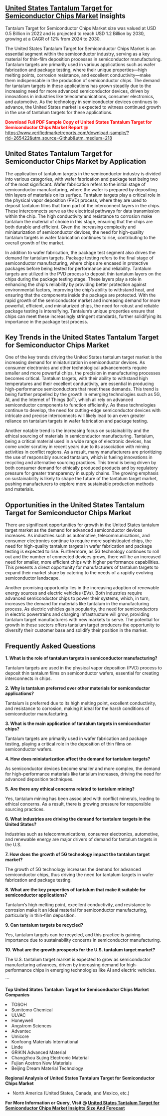 <h2><a href="https://www.verifiedmarketreports.com/download-sample/?rid=265422&amp;utm_source=Github&amp;utm_medium=218" target="_blank">United States Tantalum Target for Semiconductor Chips Market</a> Insights</h2><p>Tantalum Target for Semiconductor Chips Market size was valued at USD 0.5 Billion in 2022 and is projected to reach USD 1.2 Billion by 2030, growing at a CAGR of 12% from 2024 to 2030.</p><p> <p>The United States Tantalum Target for Semiconductor Chips Market is an essential segment within the semiconductor industry, serving as a key material for thin-film deposition processes in semiconductor manufacturing. Tantalum targets are primarily used in various applications such as wafer fabrication and package testing, where their unique properties—high melting points, corrosion resistance, and excellent conductivity—make them indispensable in the production of semiconductor chips. The demand for tantalum targets in these applications has grown steadily due to the increasing need for more advanced semiconductor devices, driven by innovations in industries like telecommunications, consumer electronics, and automotive. As the technology in semiconductor devices continues to advance, the United States market is expected to witness continued growth in the use of tantalum targets for these applications. <p><span class=""><span style="color: #ff0000;"><strong>Download Full PDF Sample Copy of United States Tantalum Target for Semiconductor Chips Market Report</strong> @ </span><a href="https://www.verifiedmarketreports.com/download-sample/?rid=265422&amp;utm_source=Github&amp;utm_medium=218" target="_blank">https://www.verifiedmarketreports.com/download-sample/?rid=265422&amp;utm_source=Github&amp;utm_medium=218</a></span></p></p> <h2>United States Tantalum Target for Semiconductor Chips Market by Application</h2> <p>The application of tantalum targets in the semiconductor industry is divided into various categories, with wafer fabrication and package test being two of the most significant. Wafer fabrication refers to the initial stage of semiconductor manufacturing, where the wafer is prepared by depositing thin layers of materials on its surface. Tantalum targets play a critical role in the physical vapor deposition (PVD) process, where they are used to deposit tantalum films that form part of the interconnect layers in the chips. These interconnects serve as the electrical pathways for data transmission within the chip. The high conductivity and resistance to corrosion make tantalum the material of choice in this stage, ensuring that the chips are both durable and efficient. Given the increasing complexity and miniaturization of semiconductor devices, the need for high-quality tantalum targets in wafer fabrication continues to rise, contributing to the overall growth of the market. <p>In addition to wafer fabrication, the package test segment also drives the demand for tantalum targets. Package testing refers to the final stage of semiconductor manufacturing, where chips are encased in protective packages before being tested for performance and reliability. Tantalum targets are utilized in the PVD process to deposit thin tantalum layers on the chips during the package testing stage. These layers play a role in enhancing the chip's reliability by providing better protection against environmental factors, improving the chip’s ability to withstand heat, and ensuring that the components inside the package are protected. With the rapid growth of the semiconductor market and increasing demand for more powerful, efficient, and miniaturized chips, the need for robust and reliable package testing is intensifying. Tantalum’s unique properties ensure that chips can meet these increasingly stringent standards, further solidifying its importance in the package test process. <h2>Key Trends in the United States Tantalum Target for Semiconductor Chips Market</h2> <p>One of the key trends driving the United States tantalum target market is the increasing demand for miniaturization in semiconductor devices. As consumer electronics and other technological advancements require smaller and more powerful chips, the precision in manufacturing processes becomes critical. Tantalum targets, with their ability to withstand high temperatures and their excellent conductivity, are essential in producing high-performance semiconductors that meet these demands. This trend is being further propelled by the growth in emerging technologies such as 5G, AI, and the Internet of Things (IoT), which all rely on advanced semiconductor components to function efficiently. As these technologies continue to develop, the need for cutting-edge semiconductor devices with intricate and precise interconnects will likely lead to an even greater reliance on tantalum targets in wafer fabrication and package testing. <p>Another notable trend is the increasing focus on sustainability and the ethical sourcing of materials in semiconductor manufacturing. Tantalum, being a critical material used in a wide range of electronic devices, has come under scrutiny in recent years due to its association with mining activities in conflict regions. As a result, many manufacturers are prioritizing the use of responsibly sourced tantalum, which is fueling innovations in recycling and alternative sourcing practices. This trend is being driven by both consumer demand for ethically produced products and by regulatory pressure for greater transparency in supply chains. The growing emphasis on sustainability is likely to shape the future of the tantalum target market, pushing manufacturers to explore more sustainable production methods and materials. <h2>Opportunities in the United States Tantalum Target for Semiconductor Chips Market</h2> <p>There are significant opportunities for growth in the United States tantalum target market as the demand for advanced semiconductor devices increases. As industries such as automotive, telecommunications, and consumer electronics continue to require more sophisticated chips, the need for high-quality tantalum targets in wafer fabrication and package testing is expected to rise. Furthermore, as 5G technology continues to roll out and the number of connected devices grows, there will be an increased need for smaller, more efficient chips with higher performance capabilities. This presents a direct opportunity for manufacturers of tantalum targets to expand their market share by catering to the needs of a rapidly evolving semiconductor landscape. <p>Another promising opportunity lies in the increasing adoption of renewable energy sources and electric vehicles (EVs). Both industries require advanced semiconductor chips to power their systems, which, in turn, increases the demand for materials like tantalum in the manufacturing process. As electric vehicles gain popularity, the need for semiconductors in electric powertrains and charging infrastructure will grow, providing tantalum target manufacturers with new markets to serve. The potential for growth in these sectors offers tantalum target producers the opportunity to diversify their customer base and solidify their position in the market. <h2>Frequently Asked Questions</h2> <p><strong>1. What is the role of tantalum targets in semiconductor manufacturing?</strong></p> <p>Tantalum targets are used in the physical vapor deposition (PVD) process to deposit thin tantalum films on semiconductor wafers, essential for creating interconnects in chips.</p> <p><strong>2. Why is tantalum preferred over other materials for semiconductor applications?</strong></p> <p>Tantalum is preferred due to its high melting point, excellent conductivity, and resistance to corrosion, making it ideal for the harsh conditions of semiconductor manufacturing.</p> <p><strong>3. What is the main application of tantalum targets in semiconductor chips?</strong></p> <p>Tantalum targets are primarily used in wafer fabrication and package testing, playing a critical role in the deposition of thin films on semiconductor wafers.</p> <p><strong>4. How does miniaturization affect the demand for tantalum targets?</strong></p> <p>As semiconductor devices become smaller and more complex, the demand for high-performance materials like tantalum increases, driving the need for advanced deposition techniques.</p> <p><strong>5. Are there any ethical concerns related to tantalum mining?</strong></p> <p>Yes, tantalum mining has been associated with conflict minerals, leading to ethical concerns. As a result, there is growing pressure for responsible sourcing practices.</p> <p><strong>6. What industries are driving the demand for tantalum targets in the United States?</strong></p> <p>Industries such as telecommunications, consumer electronics, automotive, and renewable energy are major drivers of demand for tantalum targets in the U.S.</p> <p><strong>7. How does the growth of 5G technology impact the tantalum target market?</strong></p> <p>The growth of 5G technology increases the demand for advanced semiconductor chips, thus driving the need for tantalum targets in wafer fabrication and package testing.</p> <p><strong>8. What are the key properties of tantalum that make it suitable for semiconductor applications?</strong></p> <p>Tantalum’s high melting point, excellent conductivity, and resistance to corrosion make it an ideal material for semiconductor manufacturing, particularly in thin-film deposition.</p> <p><strong>9. Can tantalum targets be recycled?</strong></p> <p>Yes, tantalum targets can be recycled, and this practice is gaining importance due to sustainability concerns in semiconductor manufacturing.</p> <p><strong>10. What are the growth prospects for the U.S. tantalum target market?</strong></p> <p>The U.S. tantalum target market is expected to grow as semiconductor manufacturing advances, driven by increasing demand for high-performance chips in emerging technologies like AI and electric vehicles.</p> ```</p><p><strong>Top United States Tantalum Target for Semiconductor Chips Market Companies</strong></p><div data-test-id=""><p><li>TOSOH</li><li> Sumitomo Chemical</li><li> ULVAC</li><li> Honeywell</li><li> Angstrom Sciences</li><li> Advantec</li><li> Umicore</li><li> Konfoong Materials International</li><li> Linde</li><li> GRIKIN Advanced Material</li><li> Changzhou Sujing Electronic Material</li><li> Fujian Acetron New Materials</li><li> Beijing Dream Material Technology</li></p><div><strong>Regional Analysis of&nbsp;United States Tantalum Target for Semiconductor Chips Market</strong></div><ul><li dir="ltr"><p dir="ltr">North America&nbsp;(United States, Canada, and Mexico, etc.)</p></li></ul><p><strong>For More Information or Query, Visit @&nbsp;</strong><strong><a href="https://www.verifiedmarketreports.com/product/tantalum-target-for-semiconductor-chips-market/?utm_source=Github&amp;utm_medium=218" target="_blank">United States Tantalum Target for Semiconductor Chips Market Insights Size And Forecast</a></strong></p></div>
